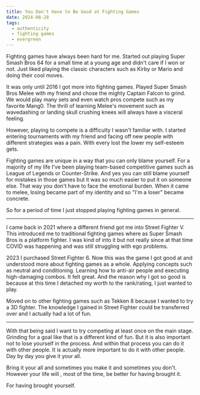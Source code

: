 ```yaml
---
title: You Don't Have to Be Good at Fighting Games
date: 2024-08-28
tags:
  - authenticity
  - fighting games
  - evergreen
---
```

Fighting games have always been hard for me. Started out playing Super Smash Bros 64 for a small time at a young age and didn't care if I won or not. Just liked playing the classic characters such as Kirby or Mario and doing their cool moves.

It was only until 2016 I got more into fighting games. Played Super Smash Bros Melee with my friend and chose the mighty Captain Falcon to grind. We would play many sets and even watch pros compete such as my favorite Mang0. The thrill of learning Melee's movement such as wavedashing or landing skull crushing knees will always have a visceral feeling.

However, playing to compete is a difficulty I wasn't familiar with. I started entering tournaments with my friend and facing off new people with different strategies was a pain. With every lost the lower my self-esteem gets.

Fighting games are unique in a way that you can only blame yourself. For a majority of my life I've been playing team-based competitive games such as League of Legends or Counter-Strike. And yes you can still blame yourself for mistakes in those games but it was so much easier to put it on someone else. That way you don't have to face the emotional burden. When it came to melee, losing became part of my identity and so "I'm a loser" became concrete. 

So for a period of time I just stopped playing fighting games in general.

---
I came back in 2021 where a different friend got me into Street Fighter V. This introduced me to traditional fighting games where as Super Smash Bros is a platform fighter. I was kind of into it but not really since at that time COVID was happening and was still struggling with ego problems.

2023 I purchased Street Fighter 6. Now this was the game I got good at and understood more about fighting games as a whole. Applying concepts such as neutral and conditioning. Learning how to anti-air people and executing high-damaging combos. It felt great. And the reason why I got so good is because at this time I detached my worth to the rank/rating, I just wanted to play.

Moved on to other fighting games such as Tekken 8 because I wanted to try a 3D fighter. The knowledge I gained in Street Fighter could be transferred over and I actually had a lot of fun.

---
With that being said I want to try competing at least once on the main stage. Grinding for a goal like that is a different kind of fun. But it is also important not to lose yourself in the process. And within that process you can do it with other people. It is actually more important to do it with other people. Day by day you give it your all.

Bring it your all and sometimes you make it and sometimes you don't. However your life will , most of the time, be better for having brought it.

For having brought yourself.